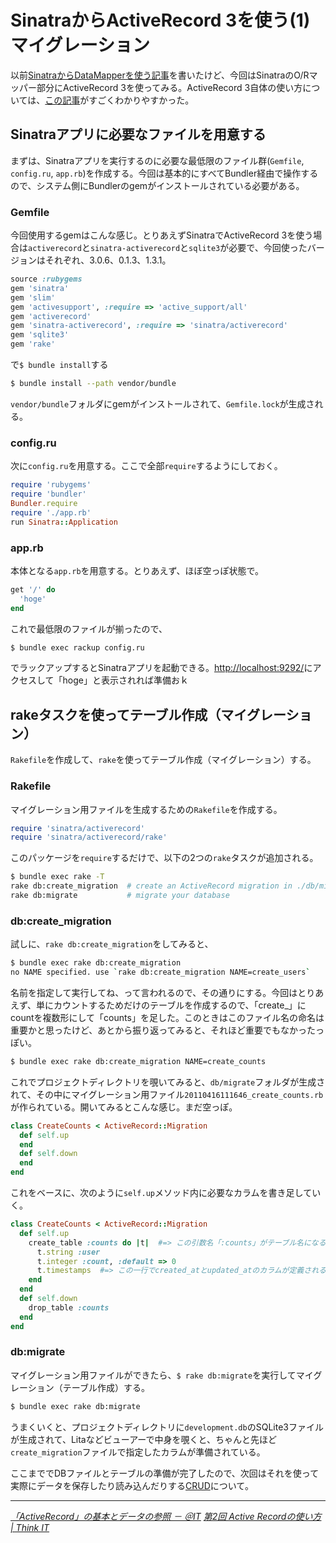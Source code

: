 # <span>SinatraからActiveRecord 3を使う(1)</span><span> マイグレーション</span>

以前[SinatraからDataMapperを使う記事](/2011/02/12/ruby-sinatra-datamapper-1-orm-sqlite)を書いたけど、今回はSinatraのO/Rマッパー部分にActiveRecord 3を使ってみる。ActiveRecord 3自体の使い方については、[この記事](http://www.atmarkit.co.jp/fcoding/rails/posts/rails3/03/rails303a.html)がすごくわかりやすかった。

<!-- READMORE -->


## Sinatraアプリに必要なファイルを用意する

まずは、Sinatraアプリを実行するのに必要な最低限のファイル群(`Gemfile`, `config.ru`, `app.rb`)を作成する。今回は基本的にすべてBundler経由で操作するので、システム側にBundlerのgemがインストールされている必要がある。

### Gemfile

今回使用するgemはこんな感じ。とりあえずSinatraでActiveRecord 3を使う場合は`activerecord`と`sinatra-activerecord`と`sqlite3`が必要で、今回使ったバージョンはそれぞれ、3.0.6、0.1.3、1.3.1。

~~~ ruby
source :rubygems
gem 'sinatra'
gem 'slim'
gem 'activesupport', :require => 'active_support/all'
gem 'activerecord'
gem 'sinatra-activerecord', :require => 'sinatra/activerecord'
gem 'sqlite3'
gem 'rake'
~~~

で`$ bundle install`する

~~~ sh
$ bundle install --path vendor/bundle
~~~

`vendor/bundle`フォルダにgemがインストールされて、`Gemfile.lock`が生成される。


### config.ru

次に`config.ru`を用意する。ここで全部`require`するようにしておく。

~~~ ruby
require 'rubygems'
require 'bundler'
Bundler.require
require './app.rb'
run Sinatra::Application
~~~


### app.rb

本体となる`app.rb`を用意する。とりあえず、ほぼ空っぽ状態で。

~~~ ruby
get '/' do
  'hoge'
end
~~~

これで最低限のファイルが揃ったので、

~~~ sh
$ bundle exec rackup config.ru
~~~

でラックアップするとSinatraアプリを起動できる。<http://localhost:9292/>にアクセスして「hoge」と表示されれば準備おｋ


## rakeタスクを使ってテーブル作成（マイグレーション）

`Rakefile`を作成して、`rake`を使ってテーブル作成（マイグレーション）する。

### Rakefile

マイグレーション用ファイルを生成するための`Rakefile`を作成する。

~~~ ruby
require 'sinatra/activerecord'
require 'sinatra/activerecord/rake'
~~~

このパッケージを`require`するだけで、以下の2つの`rake`タスクが追加される。

~~~ sh
$ bundle exec rake -T
rake db:create_migration  # create an ActiveRecord migration in ./db/migrate
rake db:migrate           # migrate your database
~~~


### db:create\_migration

試しに、`rake db:create_migration`をしてみると、

~~~ sh
$ bundle exec rake db:create_migration
no NAME specified. use `rake db:create_migration NAME=create_users`
~~~

名前を指定して実行してね、って言われるので、その通りにする。今回はとりあえず、単にカウントするためだけのテーブルを作成するので、「create\_」にcountを複数形にして「counts」を足した。このときはこのファイル名の命名は重要かと思ったけど、あとから振り返ってみると、それほど重要でもなかったっぽい。

~~~ sh
$ bundle exec rake db:create_migration NAME=create_counts
~~~

これでプロジェクトディレクトリを覗いてみると、`db/migrate`フォルダが生成されて、その中にマイグレーション用ファイル`20110416111646_create_counts.rb`が作られている。開いてみるとこんな感じ。まだ空っぽ。

~~~ ruby
class CreateCounts < ActiveRecord::Migration
  def self.up
  end
  def self.down
  end
end
~~~

これをベースに、次のように`self.up`メソッド内に必要なカラムを書き足していく。

~~~ ruby
class CreateCounts < ActiveRecord::Migration
  def self.up
    create_table :counts do |t|  #=> この引数名「:counts」がテーブル名になる
      t.string :user
      t.integer :count, :default => 0
      t.timestamps  #=> この一行でcreated_atとupdated_atのカラムが定義される
    end
  end
  def self.down
    drop_table :counts
  end
end
~~~

### db:migrate

マイグレーション用ファイルができたら、`$ rake db:migrate`を実行してマイグレーション（テーブル作成）する。

~~~ sh
$ bundle exec rake db:migrate
~~~

うまくいくと、プロジェクトディレクトリに`development.db`のSQLite3ファイルが生成されて、Litaなどビューアーで中身を覗くと、ちゃんと先ほど`create_migration`ファイルで指定したカラムが準備されている。

ここまででDBファイルとテーブルの準備が完了したので、次回はそれを使って実際にデータを保存したり読み込んだりする[CRUD](/2011/04/17/ruby-sinatra-active-record-3-crud)について。

* * *

<cite>[「ActiveRecord」の基本とデータの参照 － ＠IT](http://www.atmarkit.co.jp/fcoding/rails/posts/rails3/03/rails303a.html)</cite>
<cite>[第2回 Active Recordの使い方 | Think IT](http://thinkit.co.jp/story/2010/10/13/1804)</cite>
